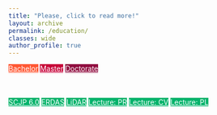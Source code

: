 ```yaml
---
title: "Please, click to read more!"
layout: archive
permalink: /education/
classes: wide
author_profile: true
---
```

<div class="centered">
  <a href="graduation/" class="button" style="background-color: rgb(255, 87, 51); color: white"><i class="fa fa-graduation-cap" style="font-size: 3.9em; color: rgb(168, 57, 33)"></i> Bachelor</a>
  <a href="master/" class="button" style="background-color: rgb(199, 0, 57); color: white"><i class="fa fa-graduation-cap" style="font-size: 3.9em; color: rgb(149, 0, 42)"></i> Master</a>
  <a href="phd/" class="button" style="background-color: rgb(144, 12, 63); color: white"><i class="fa fa-graduation-cap" style="font-size: 3.9em; color: rgb(100, 8, 44)"></i> Doctorate</a>
</div>

<div style="text-align: center; width: 200px; margin: 50px auto"><span class="divider"><i class="fa fa-graduation-cap" style="color: #40414b"></i></span></div>

<div class="centered">
  <a href="graduation/" class="button-certif" style="background-color: rgb(0, 179, 107); color: white"><i class="fab fa-java" style="font-size: 2.8em; color: rgb(0, 77, 46)"></i>SCJP 6.0</a>
  <a href="master/" class="button-certif" style="background-color: rgb(0, 179, 107); color: white"><i class="fa fa-globe" style="font-size: 2.8em; color: rgb(0, 77, 46)"></i> ERDAS</a>
  <a href="phd/" class="button-certif" style="background-color: rgb(0, 179, 107); color: white"><i class="fas fa-cubes" style="font-size: 2.8em; color: rgb(0, 77, 46)"></i> LiDAR</a>
  <a href="phd/" class="button-certif" style="background-color: rgb(0, 179, 107); color: white"><i class="fas fa-book" style="font-size: 2.8em; color: rgb(0, 77, 46)"></i> Lecture: PR</a>
  <a href="phd/" class="button-certif" style="background-color: rgb(0, 179, 107); color: white"><i class="fas fa-book" style="font-size: 2.8em; color: rgb(0, 77, 46)"></i> Lecture: CV</a>
  <a href="phd/" class="button-certif" style="background-color: rgb(0, 179, 107); color: white"><i class="fas fa-book" style="font-size: 2.8em; color: rgb(0, 77, 46)"></i> Lecture: PL</a>
</div>


<div style="text-align: center; width: 200px; margin: 50px auto"><span class="divider"><i class="fa fa-certificate" style="color: #40414b"></i></span></div>
